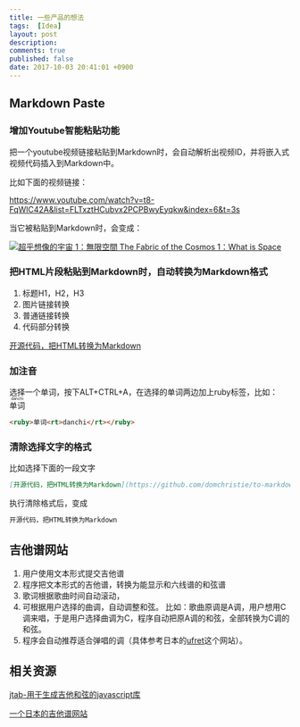 ```yaml
---
title: 一些产品的想法
tags:  [Idea]
layout: post
description: 
comments: true
published: false
date: 2017-10-03 20:41:01 +0900
---
```


## Markdown Paste

### 增加Youtube智能粘贴功能

把一个youtube视频链接粘贴到Markdown时，会自动解析出视频ID，并将嵌入式视频代码插入到Markdown中。

比如下面的视频链接：

https://www.youtube.com/watch?v=t8-FqWlC42A&list=FLTxztHCubvx2PCPBwyEyqkw&index=6&t=3s

当它被粘贴到Markdown时，会变成：

[![超乎想像的宇宙 1：無限空間 The Fabric of the Cosmos 1：What is Space](https://img.youtube.com/vi/t8-FqWlC42A/0.jpg)](https://www.youtube.com/watch?v=t8-FqWlC42A)

### 把HTML片段粘贴到Markdown时，自动转换为Markdown格式

1. 标题H1，H2，H3
1. 图片链接转换
1. 普通链接转换
1. 代码部分转换

[开源代码，把HTML转换为Markdown](https://github.com/domchristie/to-markdown)

### 加注音

选择一个单词，按下ALT+CTRL+A，在选择的单词两边加上ruby标签，比如：<ruby>单词<rt>danchi</rt></ruby>

```html
<ruby>单词<rt>danchi</rt></ruby>
```

### 清除选择文字的格式

比如选择下面的一段文字

```markdown
[开源代码，把HTML转换为Markdown](https://github.com/domchristie/to-markdown)
```

执行清除格式后，变成

```txt
开源代码，把HTML转换为Markdown
```

## 吉他谱网站

1. 用户使用文本形式提交吉他谱
1. 程序把文本形式的吉他谱，转换为能显示和六线谱的和弦谱
1. 歌词根据歌曲时间自动滚动，
1. 可根据用户选择的曲调，自动调整和弦。
    比如：歌曲原调是A调，用户想用C调来唱，于是用户选择曲调为C，程序自动把原A调的和弦，全部转换为C调的和弦。
1. 程序会自动推荐适合弹唱的调（具体参考日本的[ufret](http://www.ufret.jp/)这个网站）。

## 相关资源

[jtab-用于生成吉他和弦的javascript库](http://jtab.tardate.com/index.htm#install)

[一个日本的吉他谱网站](http://www.ufret.jp/song.php?data=31353)